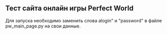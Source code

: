 Тест сайта онлайн игры Perfect World
---

Для запуска необходимо заменить слова alogin" и "password" в файле pw_main_page.py на свои данные.
